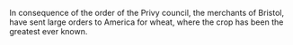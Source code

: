 In consequence of the order of the Privy council, the merchants of Bristol, have sent large orders to America for wheat, where the crop has been the greatest ever known.